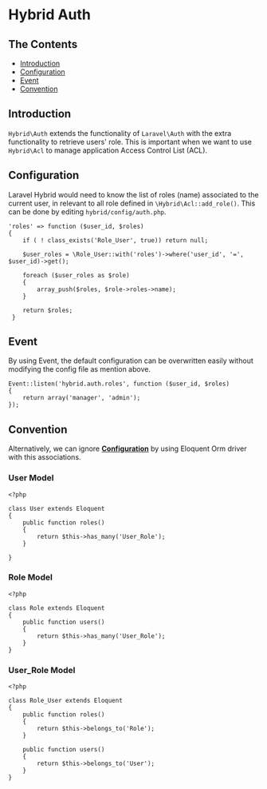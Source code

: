 # Hybrid Auth

## The Contents

- [Introduction](#introduction)
- [Configuration](#configuration)
- [Event](#event)
- [Convention](#convention)

<a name="introduction"></a>
## Introduction

`Hybrid\Auth` extends the functionality of `Laravel\Auth` with the extra functionality to retrieve users' role. This is important when we want to use `Hybrid\Acl` to manage application Access Control List (ACL).

<a name="configuration"></a>
## Configuration

Laravel Hybrid would need to know the list of roles (name) associated to the current user, in relevant to all role defined in `\Hybrid\Acl::add_role()`. This can be done by editing `hybrid/config/auth.php`.

    'roles' => function ($user_id, $roles)
	{
		if ( ! class_exists('Role_User', true)) return null;

	 	$user_roles = \Role_User::with('roles')->where('user_id', '=', $user_id)->get();
	 
	 	foreach ($user_roles as $role)
	 	{
	 	 	array_push($roles, $role->roles->name);
	 	}
	 	 
	 	return $roles;
	 }

<a name="event"></a>
## Event

By using Event, the default configuration can be overwritten easily without modifying the config file as mention above.

	Event::listen('hybrid.auth.roles', function ($user_id, $roles)
	{
		return array('manager', 'admin');
	});

<a name="convention"></a>
## Convention

Alternatively, we can ignore **[Configuration](#configuration)** by using Eloquent Orm driver with this associations.

### User Model

	<?php
	
	class User extends Eloquent 
	{
		public function roles()
		{
			return $this->has_many('User_Role');
		}
	
	}

### Role Model

	<?php

	class Role extends Eloquent 
	{
		public function users()
		{
			return $this->has_many('User_Role');
		}
	}

### User_Role Model 

	<?php

	class Role_User extends Eloquent
	{
		public function roles()
		{
			return $this->belongs_to('Role');
		}

		public function users()
		{
			return $this->belongs_to('User');
		}
	}

